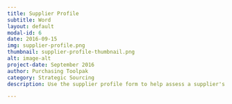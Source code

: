 ```yaml
---
title: Supplier Profile
subtitle: Word
layout: default
modal-id: 6
date: 2016-09-15
img: supplier-profile.png
thumbnail: supplier-profile-thumbnail.png
alt: image-alt
project-date: September 2016
author: Purchasing Toolpak
category: Strategic Sourcing
description: Use the supplier profile form to help assess a supplier's capabilities. Assess the profile to determine if the supplier(s) are capable to participate in the competitive bid process. Use the form to screen new or innnovative suppliers prior to technical review by R&D or Engineering.

---
```

